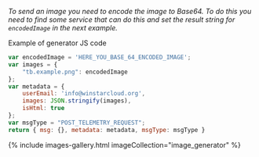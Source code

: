 _To send an image you need to encode the image to Base64. To do this you need to find some service that can do this and set the result string for `encodedImage` in the next example._

Example of generator JS code
```js
var encodedImage = 'HERE_YOU_BASE_64_ENCODED_IMAGE';
var images = {
    "tb.example.png": encodedImage
};
var metadata = { 
    userEmail: 'info@winstarcloud.org', 
    images: JSON.stringify(images), 
    isHtml: true 
};
var msgType = "POST_TELEMETRY_REQUEST";
return { msg: {}, metadata: metadata, msgType: msgType }
```
{% include images-gallery.html imageCollection="image_generator" %}